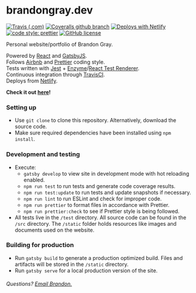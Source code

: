 # brandongray.dev
[![Travis (.com)](https://img.shields.io/travis/com/brandonagray/brandon-gray-portfolio.svg?style=flat-square)](https://travis-ci.com/brandonagray/brandon-gray-portfolio)
[![Coveralls github branch](https://img.shields.io/coveralls/github/brandonagray/brandon-gray-portfolio/master.svg?style=flat-square)](https://coveralls.io/github/brandonagray/brandon-gray-portfolio)
[![Deploys with Netlify](https://img.shields.io/badge/Netlify-deployed-brightgreen.svg?style=flat-square)](https://www.netlify.com/)
[![code style: prettier](https://img.shields.io/badge/code_style-prettier-ff69b4.svg?style=flat-square)](https://github.com/prettier/prettier)
[![GitHub license](https://img.shields.io/github/license/brandonagray/brandon-gray-portfolio.svg?style=flat-square)](https://github.com/brandonagray/brandon-gray-portfolio/blob/master/LICENSE)

Personal website/portfolio of Brandon Gray.

Powered by [React](https://reactjs.org/) and [GatsbyJS](https://www.gatsbyjs.org/).  
Follows [Airbnb](https://github.com/airbnb/javascript) and [Prettier](https://prettier.io/) coding style.  
Tests written with [Jest](https://jestjs.io/) + [Enzyme](https://github.com/airbnb/enzyme)/[React Test Renderer](https://reactjs.org/docs/test-renderer.html).  
Continuous integration through [TravisCI](https://travis-ci.org/).  
Deploys from [Netlify](https://www.netlify.com/).  

**Check it out [here](http://brandongray.dev)!**

### Setting up
- Use `git clone` to clone this repository. Alternatively, download the source code.
- Make sure required dependencies have been installed using `npm install`.

### Development and testing
- Execute:
  - `gatsby develop` to view site in development mode with hot reloading enabled.
  - `npm run test` to run tests and generate code coverage results.
  - `npm run test:update` to run tests and update snapshots if necessary.
  - `npm run lint` to run ESLint and check for improper code.
  - `npm run prettier` to format files in accordance with Prettier.
  - `npm run prettier:check` to see if Prettier style is being followed.
- All tests live in the `/test` directory. All source code can be found in the `/src` directory. The `/static` folder holds resources like images and documents used on the website.

### Building for production
 - Run `gatsby build` to generate a production optimized build. Files and artifacts will be stored in the `/static` directory.
 - Run `gatsby serve` for a local production version of the site.


###### Questions? [Email Brandon.](mailto:me@brandongray.dev)
